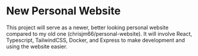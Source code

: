 # New Personal Website

This project will serve as a newer, better looking personal website compared to my old one (chrisjm66/personal-website). It will involve React, Typescript, TailwindCSS, Docker, and Express to make development and using the website easier.
